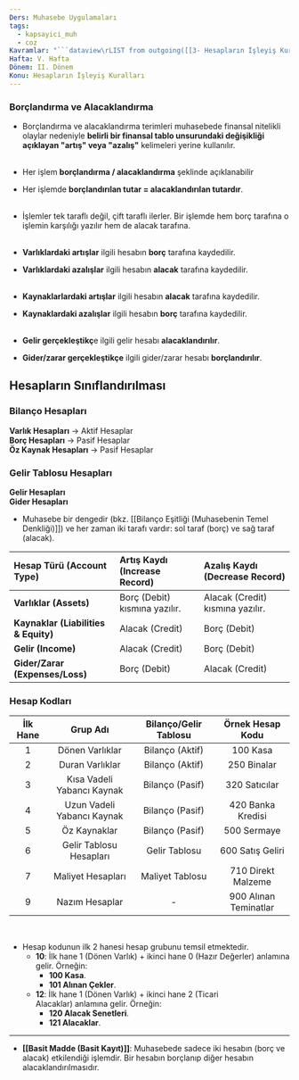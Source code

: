 ```yaml
---
Ders: Muhasebe Uygulamaları
tags:
  - kapsayici_muh
  - coz
Kavramlar: "```dataview\rLIST from outgoing([[3- Hesapların İşleyiş Kuralları]])\r```"
Hafta: V. Hafta
Dönem: II. Dönem
Konu: Hesapların İşleyiş Kuralları
---
```


### Borçlandırma ve Alacaklandırma

- Borçlandırma ve alacaklandırma terimleri muhasebede finansal nitelikli olaylar nedeniyle **belirli bir finansal tablo unsurundaki değişikliği açıklayan "artış" veya "azalış"** kelimeleri yerine kullanılır.	<br><br>
- Her işlem **borçlandırma / alacaklandırma** şeklinde açıklanabilir
- Her işlemde **borçlandırılan tutar = alacaklandırılan tutardır**.
<BR><BR>

- İşlemler tek taraflı değil, çift taraflı ilerler. Bir işlemde hem borç tarafına o işlemin karşılığı yazılır hem de alacak tarafına. 
<br><br>
- **Varlıklardaki artışlar** ilgili hesabın **borç** tarafına kaydedilir.
- **Varlıklardaki azalışlar** ilgili hesabın **alacak** tarafına kaydedilir. <br><br>
- **Kaynaklarlardaki artışlar** ilgili hesabın **alacak** tarafına kaydedilir. 
- **Kaynaklardaki azalışlar** ilgili hesabın **borç** tarafına kaydedilir. <br><br>
- **Gelir gerçekleştikç**e ilgili gelir hesabı **alacaklandırılır**. 
- **Gider/zarar gerçekleştikçe** ilgili gider/zarar hesabı **borçlandırılır**.<br>

## Hesapların Sınıflandırılması

### Bilanço Hesapları

**Varlık Hesapları** $\to$ Aktif Hesaplar  <br>
**Borç Hesapları** $\to$ Pasif Hesaplar <br>
**Öz Kaynak Hesapları** $\to$ Pasif Hesaplar

### Gelir Tablosu Hesapları
**Gelir Hesapları** <br>
**Gider Hesapları**


- Muhasebe bir dengedir (bkz. [[Bilanço Eşitliği (Muhasebenin Temel Denkliği)]]) ve her zaman iki tarafı vardır: sol taraf (borç) ve sağ taraf (alacak).




| Hesap Türü (Account Type)            | Artış Kaydı (Increase Record) | Azalış Kaydı (Decrease Record)   |
| :----------------------------------- | :---------------------------- | :------------------------------- |
| **Varlıklar (Assets)**               | Borç (Debit) kısmına yazılır. | Alacak (Credit) kısmına yazılır. |
| **Kaynaklar (Liabilities & Equity)** | Alacak (Credit)               | Borç (Debit)                     |
| **Gelir (Income)**                   | Alacak (Credit)               | Borç (Debit)                     |
| **Gider/Zarar (Expenses/Loss)**      | Borç (Debit)                  | Alacak (Credit)                  |


### Hesap Kodları

| İlk Hane |          Grup Adı          | Bilanço/Gelir Tablosu |   Örnek Hesap Kodu    |
|:--------:|:--------------------------:|:---------------------:|:---------------------:|
|    1     |      Dönen Varlıklar       |    Bilanço (Aktif)    |       100 Kasa        |
|    2     |      Duran Varlıklar       |    Bilanço (Aktif)    |      250 Binalar      |
|    3     | Kısa Vadeli Yabancı Kaynak |    Bilanço (Pasif)    |     320 Satıcılar     |
|    4     | Uzun Vadeli Yabancı Kaynak |    Bilanço (Pasif)    |   420 Banka Kredisi   |
|    5     |        Öz Kaynaklar        |    Bilanço (Pasif)    |      500 Sermaye      |
|    6     |  Gelir Tablosu Hesapları   |     Gelir Tablosu     |   600 Satış Geliri    |
|    7     |     Maliyet Hesapları      |    Maliyet Tablosu    |  710 Direkt Malzeme   |
|    9     |       Nazım Hesaplar       |           -           | 900 Alınan Teminatlar |
<br>

- Hesap kodunun ilk 2 hanesi hesap grubunu temsil etmektedir.
	- **10**: İlk hane 1 (Dönen Varlık) + ikinci hane 0 (Hazır Değerler) anlamına gelir. Örneğin:
	    - **100 Kasa**.
	    - **101 Alınan Çekler**.
	- **12**: İlk hane 1 (Dönen Varlık) + ikinci hane 2 (Ticari Alacaklar) anlamına gelir. Örneğin:
	    - **120 Alacak Senetleri**.
	    - **121 Alacaklar**.

---

- **[[Basit Madde (Basit Kayıt)]]**: Muhasebede sadece iki hesabın (borç ve alacak) etkilendiği işlemdir. Bir hesabın borçlanıp diğer hesabın alacaklandırılmasıdır.



